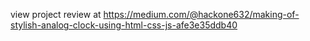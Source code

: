 view project review at https://medium.com/@hackone632/making-of-stylish-analog-clock-using-html-css-js-afe3e35ddb40
